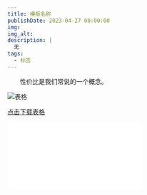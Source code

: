 ```yaml
---
title: 模板名称
publishDate: 2023-04-27 00:00:00
img: 
img_alt: 
description: |
  无
tags:
  - 标签
---
```


　　性价比是我们常说的一个概念。
        
![表格](/assets/article/表格1.jpg)

<a href="/assets/technique/generated.xls" >点击下载表格</a>

<iframe src="//player.bilibili.com/player.html?aid=653520954&bvid=BV1MY4y1R7EN&cid=1054910356&page=1" scrolling="no" border="0" frameborder="no" framespacing="0" allowfullscreen="true"> </iframe>

